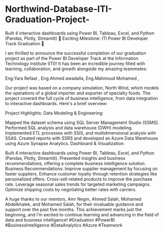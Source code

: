 # Northwind-Database-ITI-Graduation-Project-
Built 4 interactive dashboards using Power BI, Tableau, Excel, and Python (Pandas, Plotly, Streamlit)
🌟 Exciting Milestone: ITI Power BI Developer Track Graduation 🌟

I am thrilled to announce the successful completion of our graduation project as part of the Power BI Developer Track at the Information Technology Institute (ITI)! It has been an incredible journey filled with learning, collaboration, and growth alongside my amazing teammates:

Eng.Yara Refaat , Eng.Ahmed awadalla, Eng.Mahmoud Mohamed ,

Our project was based on a company simulation, North Wind, which models the operations of a global importer and exporter of specialty foods. The project covered the full cycle of business intelligence, from data integration to interactive dashboards. Here's a brief overview:

Project Highlights: Data Modeling & Engineering:

Mapped the dataset schema using SQL Server Management Studio (SSMS). Performed SQL analysis and data warehouse (DWH) modeling. Implemented ETL processes with SSIS, and multidimensional analysis with SSAS. Created reports with SSRS and developed an Azure Data Warehouse using Azure Synapse Analytics. Dashboard & Visualization:

Built 4 interactive dashboards using Power BI, Tableau, Excel, and Python (Pandas, Plotly, Streamlit). Presented insights and business recommendations, offering a complete business intelligence solution. Business Recommendations: Improve supplier management by focusing on faster suppliers. Enhance customer loyalty through retention strategies like personalized offers. Cross-sell related products to improve the purchase rate. Leverage seasonal sales trends for targeted marketing campaigns. Optimize shipping costs by negotiating better rates with carriers.

A huge thanks to our mentors, Amr Negm, Ahmed Salah, Mohamed Abdelkhalek, and Mohamed Salah, for their invaluable guidance and support over the past five months. This achievement marks just the beginning, and I’m excited to continue learning and advancing in the field of data and business intelligence! #Graduation #PowerBI #BusinessIntelligence #DataAnalytics #Azure #Teamwork
